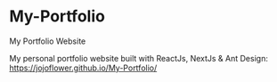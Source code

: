 # My-Portfolio
My Portfolio Website

My personal portfolio website built with ReactJs, NextJs & Ant Design:
https://jojoflower.github.io/My-Portfolio/

